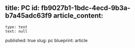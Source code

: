 title: PC
id: fb9027b1-1bdc-4ecd-9b3a-b7a45adc63f9
article_content:
  -
    type: text
    text: null
published: true
slug: pc
blueprint: article
